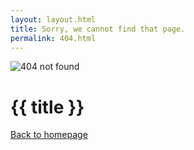 ```yaml
---
layout: layout.html
title: Sorry, we cannot find that page.
permalink: 404.html
---
```

<div class="container">
  <img src="/images/404.png" alt="404 not found" />
  <h1 class="page-title">{{ title }}</h1>
  <div class="prose">
    <p><a href="/" class="button uppercase">Back to homepage</a></p>
  </div>
</div>
